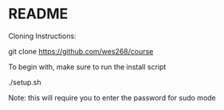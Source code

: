 # README

Cloning Instructions: <br />

git clone https://github.com/wes268/course <br />

To begin with, make sure to run the install script <br />

./setup.sh <br />

Note: this will require you to enter the password for sudo mode


